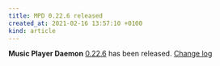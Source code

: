 ```yaml
---
title: MPD 0.22.6 released
created_at: 2021-02-16 13:57:10 +0100
kind: article
---
```


**Music Player Daemon** [0.22.6](http://www.musicpd.org/download/mpd/0.22/mpd-0.22.6.tar.xz) has been released.
[Change log](https://raw.githubusercontent.com/MusicPlayerDaemon/MPD/v0.22.6/NEWS)
